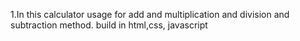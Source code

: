 1.In this calculator usage for add and multiplication and division and subtraction method.
build in html,css, javascript
